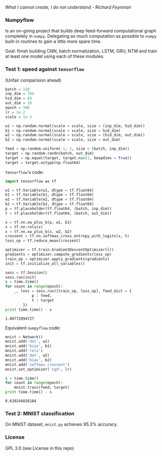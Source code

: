 
*What I cannot create, I do not understand - Richard Feynman*

### Numpyflow

Is an on-going project that builds deep feed-forward computational graph completely in `numpy`. Delegating as much computation as possible to `numpy` built-in routines to gain a little more spare time.

Goal: finish building CNN, batch normalization, LSTM, GRU, NTM and train at least one model using each of these modules.

### Test 1: speed against `tensorflow`

(Unfair comparision ahead)

```python
batch = 128
inp_dim = 784
hid_dim = 64
out_dim = 10
epoch = 300
lr = 1e-2
scale = 1e-3

w1 = np.random.normal(scale = scale, size = (inp_dim, hid_dim))
b1 = np.random.normal(scale = scale, size = hid_dim)
w2 = np.random.normal(scale = scale, size = (hid_dim, out_dim))
b2 = np.random.normal(scale = scale, size = out_dim)

feed = np.random.uniform(-1, 1, size = (batch, inp_dim))
target = np.random.randn(batch, out_dim)
target = np.equal(target, target.max(1, keepdims = True))
target = target.astype(np.float64)
```

`Tensorflow`'s code:

```python
import tensorflow as tf

w1 = tf.Variable(w1, dtype = tf.float64)
b1 = tf.Variable(b1, dtype = tf.float64)
w2 = tf.Variable(w2, dtype = tf.float64)
b2 = tf.Variable(b2, dtype = tf.float64)
p = tf.placeholder(tf.float64, (batch, inp_dim))
t = tf.placeholder(tf.float64, (batch, out_dim))

x = tf.nn.xw_plus_b(p, w1, b1)
x = tf.nn.relu(x)
x = tf.nn.xw_plus_b(x, w2, b2)
crossent = tf.nn.softmax_cross_entropy_with_logits(x, t)
loss_op = tf.reduce_mean(crossent)

optimizer = tf.train.GradientDescentOptimizer(lr)
gradients = optimizer.compute_gradients(loss_op)
train_op = optimizer.apply_gradients(gradients)
init = tf.initialize_all_variables()

sess = tf.Session()
sess.run(init)
s = time.time()
for count in range(epoch):
	_, loss = sess.run([train_op, loss_op], feed_dict = {
			p : feed,
			t : target
		})
print time.time() - s
```

```
1.00772094727
```

Equivalent `numpyflow` code:

```python
mnist = Network()
mnist.add('dot', w1)
mnist.add('bias', b1)
mnist.add('relu')
mnist.add('dot', w2)
mnist.add('bias', b2)
mnist.add('softmax_crossent')
mnist.set_optimizer('sgd', lr)

s = time.time()
for count in range(epoch):
	mnist.train(feed, target)
print time.time() - s
```

```
0.620244026184
```

### Test 2: MNIST classification

On MNIST dataset, `mnist.py` achieves 95.3% accuracy.

### License
GPL 3.0 (see License in this repo)